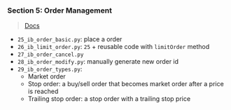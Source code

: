### Section 5: Order Management

> [Docs](http://interactivebrokers.github.io/tws-api/orders.html)

- `25_ib_order_basic.py`: place a order
- `26_ib_limit_order.py`: `25` + reusable code with `limitOrder` method
- `27_ib_order_cancel.py`
- `28_ib_order_modify.py`: manually generate new order id
- `29_ib_order_types.py`:
  - Market order
  - Stop order: a buy/sell order that becomes market order after a price is reached
  - Trailing stop order: a stop order with a trailing stop price 
